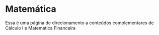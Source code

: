 # Matemática

Essa é uma página de direcionamento a conteúdos complementares de Cálculo I e Matemática Financeira

